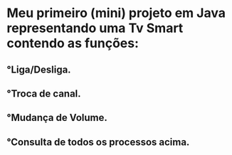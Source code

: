 # Meu primeiro (mini) projeto em Java representando uma Tv Smart contendo as funções:
## °Liga/Desliga.
## °Troca de canal.
## °Mudança de Volume.
## °Consulta de todos os processos acima.
